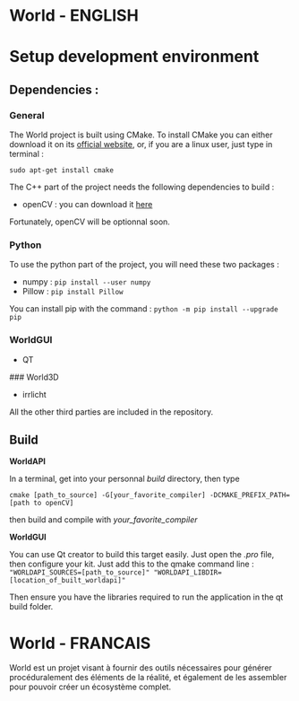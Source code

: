 ﻿# World - ENGLISH

# Setup development environment

## Dependencies :

### General

The World project is built using CMake. To install CMake you can either download it on
its [official website](https://cmake.org/install/), or, if you are a linux user,
just type in terminal : 
```
sudo apt-get install cmake
```

The C++ part of the project needs the following dependencies to build :
- openCV : you can download it [here](https://sourceforge.net/projects/opencvlibrary/)

Fortunately, openCV will be optionnal soon.

### Python

To use the python part of the project, you will need these two packages :
- numpy : `pip install --user numpy`
- Pillow : `pip install Pillow`

You can install pip with the command : `python -m pip install --upgrade pip`

### WorldGUI

- QT

### World3D

- irrlicht

All the other third parties are included in the repository.

## Build

**WorldAPI**

In a terminal, get into your personnal *build* directory, then type

```
cmake [path_to_source] -G[your_favorite_compiler] -DCMAKE_PREFIX_PATH=[path to openCV]
```

then build and compile with *your_favorite_compiler*

**WorldGUI**

You can use Qt creator to build this target easily. Just open the *.pro* file, then configure your kit.
Just add this to the qmake command line : `"WORLDAPI_SOURCES=[path_to_source]" "WORLDAPI_LIBDIR=[location_of_built_worldapi]"`

Then ensure you have the libraries required to run the application in the qt build folder.

# World - FRANCAIS

World est un projet visant à fournir des outils nécessaires pour générer procéduralement des éléments
de la réalité, et également de les assembler pour pouvoir créer un écosystème complet.

